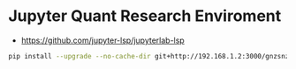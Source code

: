 # Jupyter Quant Research Enviroment

- https://github.com/jupyter-lsp/jupyterlab-lsp


```bash
pip install --upgrade --no-cache-dir git+http://192.168.1.2:3000/gnzsnz/quantbelt.git@v0.0.4
```
